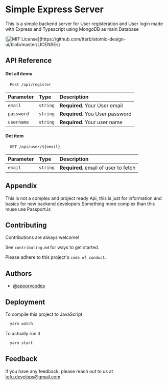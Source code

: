 
# Simple Express Server
This is a simple backend server for User registeration and User login made with Express and Typescript using MongoDB as main Database

[![MIT License](https://img.shields.io/apm/l/atomic-design-ui.svg?)](https://github.com/tterb/atomic-design-ui/blob/master/LICENSEs)
## API Reference

#### Get all items

```http
  Post /api/register
```

| Parameter | Type     | Description                |
| :-------- | :------- | :------------------------- |
| `email` | `string` | **Required**. Your User email |
| `password` | `string` | **Required**. You User password |
| `username` | `string` | **Required**. Your user name |


#### Get item

```http
  GET /api/user/${email}
```

| Parameter | Type     | Description                       |
| :-------- | :------- | :-------------------------------- |
| `email`      | `string` | **Required**. email of user to fetch |




  
## Appendix
 This is not a complex and project ready Api, this is just for information and basics for new backend developers.Something more complex than this muse use PassportJs
  
## Contributing

Contributions are always welcome!

See `contributing.md` for ways to get started.

Please adhere to this project's `code of conduct`.

  
## Authors

- [@apoorvcodes](https://www.github.com/apoorvcodes)

  
## Deployment

To compile this project to JavaScript

```bash
  yarn watch
```
To actually run it
```bash
  yarn start
```

  
## Feedback

If you have any feedback, please reach out to us at tofu.develops@gmail.com

  